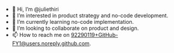 - 👋 Hi, I’m @juliethiri
- 👀 I’m interested in product strategy and no-code development.
- 🌱 I’m currently learning no-code implementation.
- 💞️ I’m looking to collaborate on product and design.
- 📫 How to reach me on 92290119+GitHub-FY1@users.noreply.github.com.

<!---
juliethiri/juliethiri is a ✨ special ✨ repository because its `README.md` (this file) appears on your GitHub profile.
You can click the Preview link to take a look at your changes.
--->
